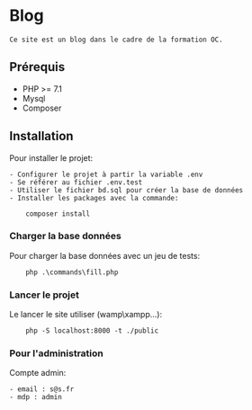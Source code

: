 # Blog
    Ce site est un blog dans le cadre de la formation OC.
##  Prérequis

- PHP >= 7.1
- Mysql
- Composer
  
## Installation

Pour installer le projet:

    - Configurer le projet à partir la variable .env
    - Se référer au fichier .env.test
    - Utiliser le fichier bd.sql pour créer la base de données
    - Installer les packages avec la commande:
     
```
    composer install
```

### Charger la base données

Pour charger la base données avec un jeu de tests:

```
    php .\commands\fill.php
```

### Lancer le projet

Le lancer le site utiliser (wamp\xampp...):

```
    php -S localhost:8000 -t ./public
```

### Pour l'administration

Compte admin:

    - email : s@s.fr
    - mdp : admin





